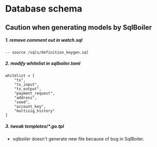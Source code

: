 # Database schema

## Caution when generating models by SqlBoiler

##### 1. remove comment out in watch.sql 
```
-- source /sqls/definition_keygen.sql
```

##### 2. modify whitelist in sqlboiler.toml
```
whitelist = [
    "tx",
    "tx_input",
    "tx_output",
    "payment_request",
    "address",
    "seed",
    "account_key",
    "multisig_history"
]
```

##### 3. tweak templates/*.go.tpl  
- sqlboiler doesn't generate new file because of bug in SqlBoiler.